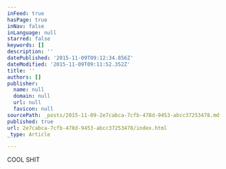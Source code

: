 ```yaml
---
inFeed: true
hasPage: true
inNav: false
inLanguage: null
starred: false
keywords: []
description: ''
datePublished: '2015-11-09T09:12:34.856Z'
dateModified: '2015-11-09T09:11:52.352Z'
title: ''
authors: []
publisher:
  name: null
  domain: null
  url: null
  favicon: null
sourcePath: _posts/2015-11-09-2e7cabca-7cfb-478d-9453-abcc37253478.md
published: true
url: 2e7cabca-7cfb-478d-9453-abcc37253478/index.html
_type: Article

---
```

COOL SHIT